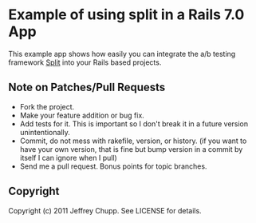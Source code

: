 # Example of using split in a Rails 7.0 App

This example app shows how easily you can integrate the a/b testing framework [Split](https://github.com/splitrb/split) into your Rails based projects.

## Note on Patches/Pull Requests

 * Fork the project.
 * Make your feature addition or bug fix.
 * Add tests for it. This is important so I don't break it in a
   future version unintentionally.
 * Commit, do not mess with rakefile, version, or history.
   (if you want to have your own version, that is fine but bump version in a commit by itself I can ignore when I pull)
 * Send me a pull request. Bonus points for topic branches.

## Copyright

Copyright (c) 2011 Jeffrey Chupp. See LICENSE for details.
